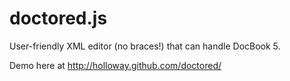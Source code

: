 doctored.js
==========

User-friendly XML editor (no braces!) that can handle DocBook 5.

Demo here at http://holloway.github.com/doctored/
